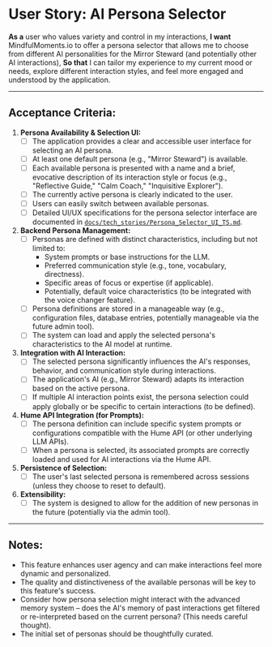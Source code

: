 # User Story: AI Persona Selector

**As a** user who values variety and control in my interactions,
**I want** MindfulMoments.io to offer a persona selector that allows me to choose from different AI personalities for the Mirror Steward (and potentially other AI interactions),
**So that** I can tailor my experience to my current mood or needs, explore different interaction styles, and feel more engaged and understood by the application.

---

## Acceptance Criteria:

1.  **Persona Availability & Selection UI:**
    *   [ ] The application provides a clear and accessible user interface for selecting an AI persona.
    *   [ ] At least one default persona (e.g., "Mirror Steward") is available.
    *   [ ] Each available persona is presented with a name and a brief, evocative description of its interaction style or focus (e.g., "Reflective Guide," "Calm Coach," "Inquisitive Explorer").
    *   [ ] The currently active persona is clearly indicated to the user.
    *   [ ] Users can easily switch between available personas.
    *   [ ] Detailed UI/UX specifications for the persona selector interface are documented in [`docs/tech_stories/Persona_Selector_UI_TS.md`](docs/tech_stories/Persona_Selector_UI_TS.md:1).

2.  **Backend Persona Management:**
    *   [ ] Personas are defined with distinct characteristics, including but not limited to:
        *   System prompts or base instructions for the LLM.
        *   Preferred communication style (e.g., tone, vocabulary, directness).
        *   Specific areas of focus or expertise (if applicable).
        *   Potentially, default voice characteristics (to be integrated with the voice changer feature).
    *   [ ] Persona definitions are stored in a manageable way (e.g., configuration files, database entries, potentially manageable via the future admin tool).
    *   [ ] The system can load and apply the selected persona's characteristics to the AI model at runtime.

3.  **Integration with AI Interaction:**
    *   [ ] The selected persona significantly influences the AI's responses, behavior, and communication style during interactions.
    *   [ ] The application's AI (e.g., Mirror Steward) adapts its interaction based on the active persona.
    *   [ ] If multiple AI interaction points exist, the persona selection could apply globally or be specific to certain interactions (to be defined).

4.  **Hume API Integration (for Prompts):**
    *   [ ] The persona definition can include specific system prompts or configurations compatible with the Hume API (or other underlying LLM APIs).
    *   [ ] When a persona is selected, its associated prompts are correctly loaded and used for AI interactions via the Hume API.

5.  **Persistence of Selection:**
    *   [ ] The user's last selected persona is remembered across sessions (unless they choose to reset to default).

6.  **Extensibility:**
    *   [ ] The system is designed to allow for the addition of new personas in the future (potentially via the admin tool).

---

## Notes:

*   This feature enhances user agency and can make interactions feel more dynamic and personalized.
*   The quality and distinctiveness of the available personas will be key to this feature's success.
*   Consider how persona selection might interact with the advanced memory system – does the AI's memory of past interactions get filtered or re-interpreted based on the current persona? (This needs careful thought).
*   The initial set of personas should be thoughtfully curated.